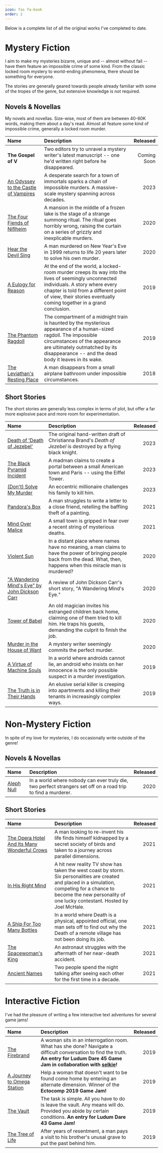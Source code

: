 ```yaml
---
icon: fas fa-book
order: 2
---
```


Below is a complete list of all the original works I've completed to date.

# Mystery Fiction

I aim to make my mysteries bizarre, unique and -- almost without fail -- have them feature an impossible crime of some kind. From the classic locked room mystery to world-ending phenomena, there should be something for everyone.

The stories *are* generally geared towards people already familiar with some of the tropes of the genre, but extensive knowledge is not required.

## Novels & Novellas

My novels and novellas. Size-wise, most of them are between 40-60K words, making them about a day's read. Almost all feature some kind of impossible crime, generally a locked room murder.

| Name | Description | Released |
| :---- | :----------- | ------------: |
| **The Gospel of V** | Two editors try to unravel a mystery writer's latest manuscript -- one he'd written right before he disappeared. | Coming Soon |
| [An Odyssey to the Castle of Vampires](https://dwam.itch.io/an-odyssey-to-the-castle-of-vampires) | A desperate search for a town of immortals sparks a chain of impossible murders. A massive-scale mystery spanning across decades. | 2023 |
| [The Four Fiends of Niflheim](https://dwam.itch.io/the-four-fiends-of-niflheim) | A mansion in the middle of a frozen lake is the stage of a strange summong ritual. The ritual goes horribly wrong, raising the curtain on a series of grizzly and inexplicable murders. | 2020 |
| [Hear the Devil Sing](https://dwam.itch.io/hear-the-devil-sing) | A man murdered on New Year's Eve in 1999 returns to life 20 years later to solve his own murder. | 2020 |
| [A Eulogy for Reason](https://dwam.itch.io/a-eulogy-for-reason) | At the end of the world, a locked-room murder creeps its way into the lives of seemingly unconnected individuals. A story where every chapter is told from a different point of view, their stories eventually coming together in a grand conclusion. | 2019 |
| [The Phantom Ragdoll](https://dwam.itch.io/the-phantom-ragdoll) | The compartment of a midnight train is haunted by the mysterious appearance of a human-sized ragdoll. The impossible circumstances of the appearance are ultimately outmatched by its disappearance -- and the dead body it leaves in its wake. | 2019 |
| [The Leviathan's Resting Place](https://dwam.itch.io/the-leviathans-resting-place) | A man disappears from a small airplane bathroom under impossible circumstances. | 2018 |

## Short Stories

The short stories are generally less complex in terms of plot, but offer a far more explosive pace and more room for experimentation.

| Name | Description | Released |
| :---- | :----------- | ------------: |
| [Death of 'Death of Jezebel'](https://medium.com/@DWaM22/death-of-death-of-jezebel-789065e67939) | The original hand-written draft of Christianna Brand's *Death of Jezebel* is destroyed by a flying black knight. | 2023 |
| [The Black Pyramid Incident](https://medium.com/@DWaM22/the-black-pyramid-incident-3d86bdc4513f) | A madman claims to create a portal between a small American town and Paris -- using the Eiffel Tower. | 2023 |
| [(Don't) Solve My Murder](https://medium.com/@DWaM22/dont-solve-my-murder-bbd7f3024d12) | An eccentric millionaire challenges his family to kill him. | 2023 |
| [Pandora's Box](https://medium.com/@DWaM22/pandoras-box-b7726c3902d8) | A man struggles to write a letter to a close friend, retelling the baffling theft of a painting. | 2021 |
| [Mind Over Malice](https://medium.com/@DWaM22/mind-over-malice-cc18940afd5f) | A small town is gripped in fear over a recent string of mysterious deaths. | 2021 |
| [Violent Sun](https://medium.com/@DWaM22/violent-sun-d071926a337d) | In a distant place where names have no meaning, a man claims to have the power of bringing people back from the dead. What, then, happens when this miracle man is murdered? | 2020 |
| ["A Wandering Mind's Eye" by John Dickson Carr](https://medium.com/@DWaM22/a-wandering-minds-eye-by-john-dickson-carr-be0b87172ad9) | A review of John Dickson Carr's short story, "A Wandering Mind's Eye." | 2020 |
| [Tower of Babel](https://medium.com/@DWaM22/tower-of-babel-6e8d3d209548) | An old magician invites his estranged children back home, claiming one of them tried to kill him. He traps his guests, demanding the culprit to finish the job. | 2020 |
| [Murder in the House of Want](https://medium.com/@DWaM22/murder-in-the-house-of-want-da408b6cf9cf) | A mystery writer seemingly commits the perfect murder. | 2020
| [A Virtue of Machine Souls](https://medium.com/@DWaM22/a-virtue-of-machine-souls-d8e0ec84a06a) | In a world where androids cannot lie, an android who insists on her innocence is the only possible suspect in a murder investigation. | 2019 |
| [The Truth is in Their Hands](https://medium.com/@DWaM22/the-truth-is-in-their-hands-43284706f418) | An elusive serial killer is creeping into apartments and killing their tenants in increasingly complex ways. | 2019 |


# Non-Mystery Fiction

In spite of my love for mysteries, I do occasionally write outside of the genre!

## Novels & Novellas

| Name | Description | Released |
| :---- | :----------- | ------------: |
| [Aleph Null](https://tapas.io/series/Aleph-Null/info) | In a world where nobody can ever truly die, two perfect strangers set off on a road trip to find a murderer. | 2020 |

## Short Stories

| Name | Description | Released |
| :---- | :----------- | ------------: |
| [The Opera Hotel And Its Many Wonderful Crows](https://medium.com/@DWaM22/the-opera-hotel-and-its-many-wonderful-crows-b96514aaf44d) | A man looking to re-invent his life finds himself kidnapped by a secret society of birds and taken to a journey across parallel dimensions. | 2021 |
| [In His Right Mind](https://medium.com/@DWaM22/in-his-right-mind-a6a28dff357e) | A hit new reality TV show has taken the west coast by storm. Six personalities are created and placed in a simulation, competing for a chance to become the new personality of one lucky contestant. Hosted by Joel McHale. | 2021 |
| [A Ship For Too Many Bottles](https://medium.com/@DWaM22/a-ship-for-too-many-bottles-d55c123419ed) | In a world where Death is a physical, appointed official, one man sets off to find out why the Death of a remote village has not been doing its job. | 2021 |
| [The Spacewoman's King](https://medium.com/@DWaM22/the-spacewomans-king-9ce8e07fb5b2) | An astronaut struggles with the aftermath of her near-death accident. | 2021 |
| [Ancient Names](https://medium.com/@DWaM22/ancient-names-4c3308db9685) | Two people spend the night talking after seeing each other for the first time in a decade. | 2021 |

# Interactive Fiction

I've had the pleasure of writing a few interactive text adventures for several game jams!

| Name | Description | Released |
| :---- | :----------- | ------------: |
| [The Firebrand](https://dwam.itch.io/the-firebrand) | A woman sits in an interrogation room. What has she done? Navigate a difficult conversation to find the truth. **An entry for Ludum Dare 45 Game Jam in collaboration with [selkie](https://selkkie.itch.io/)!** | 2019 |
| [A Journey to Omega Station](https://dwam.itch.io/a-journey-to-omega-station) | Help a woman that doesn't want to be found come home by entering an alternate dimension. Winner of the **Ectocomp 2019 Game Jam!** | 2019 |
| [The Vault](https://dwam.itch.io/the-vault) | The task is simple. All you have to do is leave the vault. Any means will do. Provided you abide by certain conditions. **An entry for Ludum Dare 43 Game Jam!** | 2019 |
| [The Tree of Life](https://dwam.itch.io/the-tree-of-life) | After years of resentment, a man pays a visit to his brother's unusal grave to put the past behind him. | 2019 |